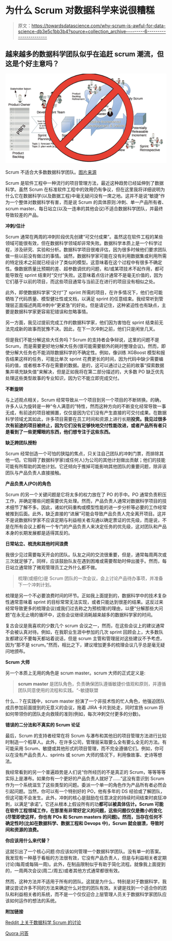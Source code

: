# 为什么 Scrum 对数据科学来说很糟糕

> 原文：<https://towardsdatascience.com/why-scrum-is-awful-for-data-science-db3e5c1bb3b4?source=collection_archive---------6----------------------->

## 越来越多的数据科学团队似乎在追赶 scrum 潮流，但这是个好主意吗？

![](img/5866185b59438d4c6dc19ec9b5f4106d.png)

Scrum 不适合大多数数据科学团队。[图片来源](https://commons.wikimedia.org/wiki/File:Scrum_Framework.png)

Scrum 是软件工程中一种流行的项目管理方法，最近这种趋势已经延伸到了数据科学。虽然 Scrum 在标准软件工程中的效用仍有争议，但在这里我将详细说明为什么它在数据科学(以及数据工程)中毫无疑问没有一席之地。这并不是说“敏捷”作为一个整体对数据科学有害，而是说 Scrum 的具体原则:冲刺、单一产品所有者、scrum master、每日站立(以及一连串的其他会议)不适合数据科学团队，并最终导致较差的产品。

**冲刺/估计**

Scrum 通常在两周的冲刺阶段优先创建“可交付成果”。虽然这在软件工程的某些领域可能很有效，但在数据科学领域却非常失败。数据科学本质上是一个科学过程，涉及研究、实验和分析。数据科学项目很难评估，因为很多时候他们要求团队做一些以前没有做过的事情。诚然，数据科学家可能在没有利用数据集或利用所需的特定技术之前就已经设计了类似的模型。这意味着在这个过程中有很多不确定性。像数据质量比预期的差、超参数调优的问题，和/或某项技术不起作用，都可能导致在 sprint 结束时“交付”失败。这意味着点估计通常不是毫无价值的，因为它们基于以前的项目，而这些项目通常与当前正在进行的项目没有相似之处。

此外，即使数据科学家“交付”了 sprint 所需的项目，在许多情况下，他们也可能牺牲了代码质量、模型健壮性或文档，以满足 sprint 的任意结束。我经常听到管理层正面描述两周冲刺中“更紧急”的好处。但是请记住，这种紧迫性也有缺点，主要是数据科学家更容易犯错误和忽略事情。

另一方面，我见过提前完成工作的数据科学家，他们因为害怕在 sprint 结束前无法完成新的故事而犹豫不决。因此，在下一次冲刺之前，他们只是闲坐几天。

但是我们不能分解这些大任务吗？Scrum 的支持者会争辩说，这里的问题不是 Scrum，而是需要更好地分解大任务(很可能需要额外的耗时整理会议)。然而，即使分解大任务也不能消除数据科学的不确定性。例如，像训练 XGBoost 模型和报告结果这样的任务，可能比单次 sprint 花费更长的时间，因为代码中缺少需要编码的值，或者根本不存在需要的数据。是的，这可以通过让之前的故事“探索数据集并填充缺失值”来解决，但是正如我将在第二部分描述的，大多数 PO 缺乏优先处理这些类型故事的专业知识，因为它不能立即完成交付。

**不断旋转**

与上述观点相关，Scrum 经常导致从一个项目到另一个项目的不断转换。的确，许多人认为旋转是一种“令人满意的”特性，然而这种方向的不断变化经常导致一事无成，有前途的项目被搁置，仅仅是因为它们没有产生直接的可交付成果。在数据科学领域尤其如此，许多项目需要在员工时间和资源上进行长期**投资。我见过很多次有前途的项目被终止，因为它们没有足够快地交付性能改进，或者产品所有者只是看到了一些更耀眼的东西，他们想专注于这些东西。**

**缺乏跨团队授粉**

Scrum 经常创造一个可怕的狭隘的焦点，只关注自己团队的冲刺门票，而排除其他一切。它阻碍了数据科学家(或任何人)为公司的其他计划做出贡献；他们的技能可能有所帮助的其他计划。它还倾向于推掉可能影响其他团队的重要问题，除非该团队与产品负责人直接接触。

**产品负责人(PO)的角色**

Scrum 的另一个关键问题是它将太多的权力放在了 PO 的手中。PO 通常负责积压工作，并确定哪些问题需要优先处理。然而，产品负责人通常对数据科学项目的技术细节了解不多。因此，诸如代码重构或模型性能的进一步分析等必要的工作经常被推到后面。此外，缺乏直接的“进展”可能会导致产品负责人完全离开项目。这并不是说数据科学家不应该定期与利益相关者沟通以确定票证的优先级，而是说，不是在所有会议上都有一个专门的产品负责人来决定任务的优先级，这对团队和产品本身的长期发展都是适得其反的。

**日常站立、梳洗和其他时间浪费**

我很少见过需要每天开会的团队。队友之间的交流很重要，但是，通常每周两次或三次就足够了。同样，应该鼓励队友在遇到困难或需要帮助时伸出援手。然而，每日站立通常除了微观管理员工之外什么都不做。

> 梳理(或细化)是 Scrum 团队的一次会议，会上讨论产品待办事项，并准备下一个冲刺计划。

梳理是另一个不必要浪费时间的环节。正如我上面提到的，数据科学中的技术复杂性通常意味着 sprint 的目标常常无法实现，或者只能达到很差的结果。这反过来经常导致更多的梳理会议(或我们过去称之为预梳理)的理由，以便“分解那些大问题”在永无止境的循环中，这些会议继续消耗越来越多的数据科学家的时间。

复古会议是我喜欢的少数几个 scrum 会议之一，然而，在这些会议上的建议通常不会被认真对待。例如，在我职业生涯中参加的几次 sprint 回顾会上，大多数队友都建议不要每天都站着说话，但是 scrum 主管和管理层对这些建议不予考虑，因为“那不是 scrum。”然而，相比之下，建议增加更多的梳理会议几乎总是毫无疑问地颁布。

**Scrum 大师**

另一个本质上无用的角色是 scrum master。scrum 大师的正式定义是:

> **scrum master** 是团队角色，负责确保团队遵循敏捷价值观和原则，并遵循团队同意使用的流程和实践。“-敏捷联盟

什么…？在实践中，scrum master 扮演了一个非技术性的忙人角色，他强迫团队成员参加前面提到的无意义的会议，拖着 JIRA 卡片到处走，同时宣扬 scrum 将如何带领你的团队走向救赎的准则(例如，每次冲刺交付更多的分数)。

**错误的二分法和不真实的 Scrum 论证**

最后，Scrum 的支持者经常在将 Scrum 与瀑布和其他旧的项目管理方法进行比较时制造一个稻草人。此外，在许多公司，管理层采取要么全有要么全无的方法。有可能采用 Scrum、敏捷或其他形式的项目管理，而不完全遵循它们。例如，你可以在没有产品负责人、sprints 或 scrum 大师的情况下，利用像故事、史诗等想法。

我经常看到的另一个普遍趋势是人们说“你所经历的不是真正的 Scrum，等等等等实际上是瀑布。如果你有一个更好的产品负责人就好了……”这没有意识到 Scrum 作为一个系统滋生了这些类型的问题。委派一个单一的角色作为产品所有者必然会引起问题。当然，你可以有一个特别好的 PO，他有多年的 DS 经验或了解团队，但这可能不会发生。此外，冲刺的核心是鼓励在任意决定的持续时间结束时疯狂冲刺，以满足“承诺”。它还从根本上假设所有的功**都可以被具体估计。Scrum 可能在软件工程领域工作，在那里有非常好定义的问题，这些问题仅仅是微小的变化(尽管即使这样，你也有 POs 和 Scrum masters 的问题)。然而，当存在任何不确定性时(比如在数据科学、数据工程和 Devops 中)，Scrum 就会崩溃，导致时间和资源的浪费。**

**你应该用什么来代替？**

这就引出了一个核心问题:你应该如何管理一个数据科学团队。没有单一的答案。我发现有一种基于看板的方法很有效，它没有产品负责人，但是与利益相关者定期讨论(每周或每隔一周)。此外，在制品限制似乎有助于简化流程。就像我上面提到的，一周两次会议(周二/周五)或者其他方式通常都很有效。

然而，这种方法并不适用于所有的团队。这就是为什么，特别是对于数据科学，我建议尝试许多不同的方法来确定什么对您的团队有效。关键是找到一个适合你的团队和利益相关者的系统，而不是一个仅仅迎合上层管理人员关于数据科学家团队应该如何运作的想法的系统。

**附加链接**

[Reddit 上关于数据科学 Scrum 的讨论](https://www.reddit.com/r/datascience/comments/gvlcie/agilescum_is_the_worst/)

[Quora 问答](https://www.quora.com/Do-you-use-scrum-as-a-data-scientist)